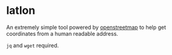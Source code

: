 # latlon

An extremely simple tool powered by
[openstreetmap](https://nominatim.openstreetmap.org/) to help get coordinates
from a human readable address.

`jq` and `wget` required.

